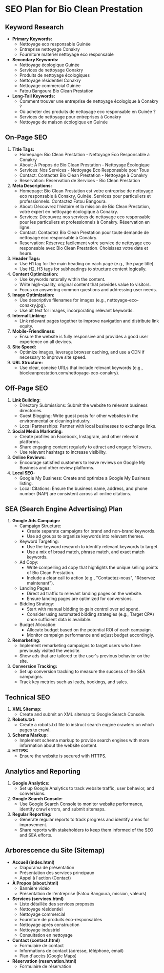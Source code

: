 # SEO Plan for Bio Clean Prestation

## Keyword Research

*   **Primary Keywords:**
    *   Nettoyage eco responsable Guinée
    *   Entreprise nettoyage Conakry
    *   Fourniture materiel nettoyage eco responsable
*   **Secondary Keywords:**
    *   Nettoyage écologique Guinée
    *   Services de nettoyage Conakry
    *   Produits de nettoyage écologiques
    *   Nettoyage résidentiel Conakry
    *   Nettoyage commercial Guinée
    *   Fatou Bangoura Bio Clean Prestation
*   **Long-Tail Keywords:**
    *   Comment trouver une entreprise de nettoyage écologique à Conakry ?
    *   Où acheter des produits de nettoyage eco responsable en Guinée ?
    *   Services de nettoyage pour entreprises à Conakry
    *   Nettoyage de maison écologique en Guinée

## On-Page SEO

1.  **Title Tags:**
    *   Homepage: Bio Clean Prestation - Nettoyage Eco Responsable à Conakry
    *   About: À Propos de Bio Clean Prestation - Nettoyage Écologique
    *   Services: Nos Services - Nettoyage Eco Responsable pour Tous
    *   Contact: Contactez Bio Clean Prestation - Nettoyage à Conakry
    *   Reservation: Réservation de Services - Bio Clean Prestation
2.  **Meta Descriptions:**
    *   Homepage: Bio Clean Prestation est votre entreprise de nettoyage eco responsable à Conakry, Guinée. Services pour particuliers et professionnels. Contactez Fatou Bangoura.
    *   About: Découvrez l'histoire et la mission de Bio Clean Prestation, votre expert en nettoyage écologique à Conakry.
    *   Services: Découvrez nos services de nettoyage eco responsable pour les particuliers et professionnels à Conakry. Réservation en ligne.
    *   Contact: Contactez Bio Clean Prestation pour toute demande de nettoyage eco responsable à Conakry.
    *   Reservation: Réservez facilement votre service de nettoyage eco responsable avec Bio Clean Prestation. Choisissez votre date et heure.
3.  **Header Tags:**
    *   Use H1 tag for the main heading on each page (e.g., the page title).
    *   Use H2, H3 tags for subheadings to structure content logically.
4.  **Content Optimization:**
    *   Use keywords naturally within the content.
    *   Write high-quality, original content that provides value to visitors.
    *   Focus on answering common questions and addressing user needs.
5.  **Image Optimization:**
    *   Use descriptive filenames for images (e.g., nettoyage-eco-conakry.jpg).
    *   Use alt text for images, incorporating relevant keywords.
6.  **Internal Linking:**
    *   Link relevant pages together to improve navigation and distribute link equity.
7.  **Mobile-Friendliness:**
    *   Ensure the website is fully responsive and provides a good user experience on all devices.
8.  **Site Speed:**
    *   Optimize images, leverage browser caching, and use a CDN if necessary to improve site speed.
9.  **URL Structure:**
    *   Use clear, concise URLs that include relevant keywords (e.g., biocleanprestation.com/nettoyage-eco-conakry).

## Off-Page SEO

1.  **Link Building:**
    *   Directory Submissions: Submit the website to relevant business directories.
    *   Guest Blogging: Write guest posts for other websites in the environmental or cleaning industry.
    *   Local Partnerships: Partner with local businesses to exchange links.
2.  **Social Media Marketing:**
    *   Create profiles on Facebook, Instagram, and other relevant platforms.
    *   Share engaging content regularly to attract and engage followers.
    *   Use relevant hashtags to increase visibility.
3.  **Online Reviews:**
    *   Encourage satisfied customers to leave reviews on Google My Business and other review platforms.
4.  **Local SEO:**
    *   Google My Business: Create and optimize a Google My Business listing.
    *   Local Citations: Ensure the business name, address, and phone number (NAP) are consistent across all online citations.

## SEA (Search Engine Advertising) Plan

1.  **Google Ads Campaign:**
    *   Campaign Structure:
        *   Create separate campaigns for brand and non-brand keywords.
        *   Use ad groups to organize keywords into relevant themes.
    *   Keyword Targeting:
        *   Use the keyword research to identify relevant keywords to target.
        *   Use a mix of broad match, phrase match, and exact match keywords.
    *   Ad Copy:
        *   Write compelling ad copy that highlights the unique selling points of Bio Clean Prestation.
        *   Include a clear call to action (e.g., "Contactez-nous", "Réservez maintenant").
    *   Landing Pages:
        *   Direct ad traffic to relevant landing pages on the website.
        *   Ensure landing pages are optimized for conversions.
    *   Bidding Strategy:
        *   Start with manual bidding to gain control over ad spend.
        *   Consider using automated bidding strategies (e.g., Target CPA) once sufficient data is available.
    *   Budget Allocation:
        *   Allocate budget based on the potential ROI of each campaign.
        *   Monitor campaign performance and adjust budget accordingly.
2.  **Remarketing:**
    *   Implement remarketing campaigns to target users who have previously visited the website.
    *   Show ads that are tailored to the user's previous behavior on the site.
3.  **Conversion Tracking:**
    *   Set up conversion tracking to measure the success of the SEA campaigns.
    *   Track key metrics such as leads, bookings, and sales.

## Technical SEO

1.  **XML Sitemap:**
    *   Create and submit an XML sitemap to Google Search Console.
2.  **Robots.txt:**
    *   Create a robots.txt file to instruct search engine crawlers on which pages to crawl.
3.  **Schema Markup:**
    *   Implement schema markup to provide search engines with more information about the website content.
4.  **HTTPS:**
    *   Ensure the website is secured with HTTPS.

## Analytics and Reporting

1.  **Google Analytics:**
    *   Set up Google Analytics to track website traffic, user behavior, and conversions.
2.  **Google Search Console:**
    *   Use Google Search Console to monitor website performance, identify crawl errors, and submit sitemaps.
3.  **Regular Reporting:**
    *   Generate regular reports to track progress and identify areas for improvement.
    *   Share reports with stakeholders to keep them informed of the SEO and SEA efforts.

## Arborescence du Site (Sitemap)

*   **Accueil (index.html)**
    *   Diaporama de présentation
    *   Présentation des services principaux
    *   Appel à l'action (Contact)
*   **À Propos (about.html)**
    *   Bannière vidéo
    *   Présentation de l'entreprise (Fatou Bangoura, mission, valeurs)
*   **Services (services.html)**
    *   Liste détaillée des services proposés
    *   Nettoyage résidentiel
    *   Nettoyage commercial
    *   Fourniture de produits éco-responsables
    *   Nettoyage après construction
    *   Nettoyage industriel
    *   Consultation en nettoyage
*   **Contact (contact.html)**
    *   Formulaire de contact
    *   Informations de contact (adresse, téléphone, email)
    *   Plan d'accès (Google Maps)
*   **Réservation (reservation.html)**
    *   Formulaire de réservation

